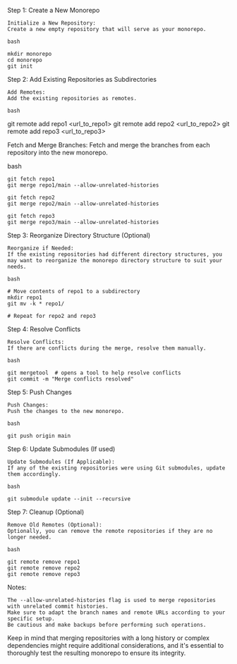 Step 1: Create a New Monorepo

    Initialize a New Repository:
    Create a new empty repository that will serve as your monorepo.

    bash

    mkdir monorepo
    cd monorepo
    git init

Step 2: Add Existing Repositories as Subdirectories

    Add Remotes:
    Add the existing repositories as remotes.

    bash

git remote add repo1 <url_to_repo1>
git remote add repo2 <url_to_repo2>
git remote add repo3 <url_to_repo3>

Fetch and Merge Branches:
Fetch and merge the branches from each repository into the new monorepo.

bash

    git fetch repo1
    git merge repo1/main --allow-unrelated-histories

    git fetch repo2
    git merge repo2/main --allow-unrelated-histories

    git fetch repo3
    git merge repo3/main --allow-unrelated-histories

Step 3: Reorganize Directory Structure (Optional)

    Reorganize if Needed:
    If the existing repositories had different directory structures, you may want to reorganize the monorepo directory structure to suit your needs.

    bash

    # Move contents of repo1 to a subdirectory
    mkdir repo1
    git mv -k * repo1/

    # Repeat for repo2 and repo3

Step 4: Resolve Conflicts

    Resolve Conflicts:
    If there are conflicts during the merge, resolve them manually.

    bash

    git mergetool  # opens a tool to help resolve conflicts
    git commit -m "Merge conflicts resolved"

Step 5: Push Changes

    Push Changes:
    Push the changes to the new monorepo.

    bash

    git push origin main

Step 6: Update Submodules (If used)

    Update Submodules (If Applicable):
    If any of the existing repositories were using Git submodules, update them accordingly.

    bash

    git submodule update --init --recursive

Step 7: Cleanup (Optional)

    Remove Old Remotes (Optional):
    Optionally, you can remove the remote repositories if they are no longer needed.

    bash

    git remote remove repo1
    git remote remove repo2
    git remote remove repo3

Notes:

    The --allow-unrelated-histories flag is used to merge repositories with unrelated commit histories.
    Make sure to adapt the branch names and remote URLs according to your specific setup.
    Be cautious and make backups before performing such operations.

Keep in mind that merging repositories with a long history or complex dependencies might require additional considerations, and it's essential to thoroughly test the resulting monorepo to ensure its integrity.
